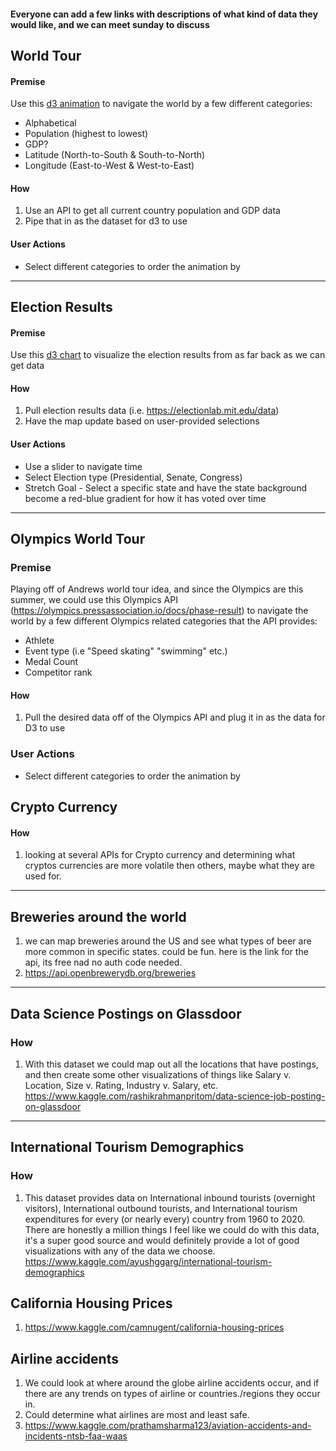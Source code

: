#### Everyone can add a few links with descriptions of what kind of data they would like, and we can meet sunday to discuss #

## World Tour
#### Premise
Use this [d3 animation](https://observablehq.com/@d3/world-tour) to navigate the world by a few different categories:
* Alphabetical
* Population (highest to lowest)
* GDP?
* Latitude (North-to-South & South-to-North)
* Longitude (East-to-West & West-to-East)

#### How
1. Use an API to get all current country population and GDP data
2. Pipe that in as the dataset for d3 to use

#### User Actions
* Select different categories to order the animation by
----

## Election Results
#### Premise
Use this [d3 chart](https://observablehq.com/@d3/choropleth) to visualize the election results from as far back as we can get data

#### How
1. Pull election results data (i.e. https://electionlab.mit.edu/data)
2. Have the map update based on user-provided selections

#### User Actions
* Use a slider to navigate time
* Select Election type (Presidential, Senate, Congress)
* Stretch Goal - Select a specific state and have the state background become a red-blue gradient for how it has voted over time

----
## Olympics World Tour
### Premise 
Playing off of Andrews world tour idea, and since the Olympics are this summer, we could use this Olympics API (https://olympics.pressassociation.io/docs/phase-result) to navigate the world by a few different Olympics related categories that the API provides:
* Athlete 
* Event type (i.e "Speed skating" "swimming" etc.)
* Medal Count 
* Competitor rank

#### How 
1. Pull the desired data off of the Olympics API and plug it in as the data for D3 to use 

### User Actions
* Select different categories to order the animation by 

## Crypto Currency
#### How
1. looking at several APIs for Crypto currency and determining what cryptos currencies are more volatile then others, maybe what they are used for.
----
## Breweries around the world
1. we can map breweries around the US and see what types of beer are more common in specific states. could be fun. here is the link for the api, its free nad no auth code needed. 
2. https://api.openbrewerydb.org/breweries

----

## Data Science Postings on Glassdoor
### How
1. With this dataset we could map out all the locations that have postings, and then create some other visualizations of things like Salary v. Location, Size v. Rating, Industry v. Salary, etc. https://www.kaggle.com/rashikrahmanpritom/data-science-job-posting-on-glassdoor

----
## International Tourism Demographics
### How
1. This dataset provides data on International inbound tourists (overnight visitors), International outbound tourists, and International tourism expenditures for every (or nearly every) country from 1960 to 2020.  There are honestly a million things I feel like we could do with this data, it's a super good source and would definitely provide a lot of good visualizations with any of the data we choose. https://www.kaggle.com/ayushggarg/international-tourism-demographics

## California Housing Prices
1. https://www.kaggle.com/camnugent/california-housing-prices

## Airline accidents 
1. We could look at where around the globe airline accidents occur, and if there are any trends on types of airline or countries./regions they occur in. 
2. Could determine what airlines are most and least safe. 
3. https://www.kaggle.com/prathamsharma123/aviation-accidents-and-incidents-ntsb-faa-waas
